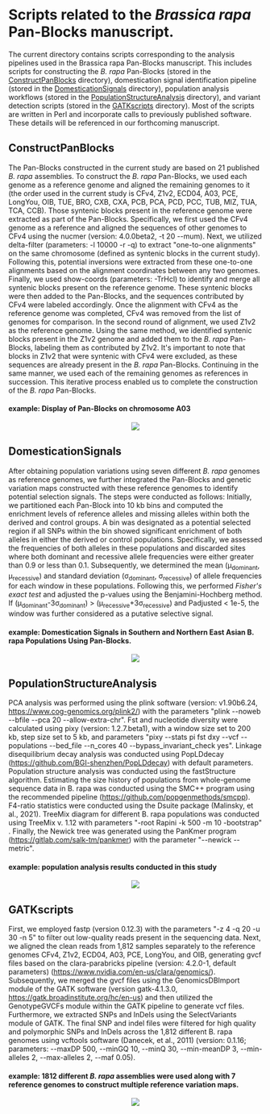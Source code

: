 # Scripts related to the _Brassica rapa_ Pan-Blocks manuscript.

The current directory contains scripts corresponding to the analysis pipelines used in the Brassica rapa Pan-Blocks manuscript. This includes scripts for constructing the _B. rapa_ Pan-Blocks (stored in the [ConstructPanBlocks](https://github.com/caixu0518/BraPanBlocks/tree/main/ConstructPanBlocks) directory), domestication signal identification pipeline (stored in the [DomesticationSignals](https://github.com/caixu0518/BraPanBlocks/tree/main/DomesticationSignals) directory), population analysis workflows (stored in the [PopulationStructureAnalysis](https://github.com/caixu0518/BraPanBlocks/tree/main/PopulationStructureAnalysis) directory), and variant detection scripts (stored in the [GATKscripts](https://github.com/caixu0518/BraPanBlocks/tree/main/GATKscripts) directory). Most of the scripts are written in Perl and incorporate calls to previously published software. These details will be referenced in our forthcoming manuscript.


## ConstructPanBlocks
The Pan-Blocks constructed in the current study are based on 21 published _B. rapa_ assemblies. To construct the _B. rapa_ Pan-Blocks, we used each genome as a reference genome and aligned the remaining genomes to it (the order used in the current study is CFv4, Z1v2, ECD04, A03, PCE, LongYou, OIB, TUE, BRO, CXB, CXA, PCB, PCA, PCD, PCC, TUB, MIZ, TUA, TCA, CCB). Those syntenic blocks present in the reference genome were extracted as part of the Pan-Blocks. Specifically, we first used the CFv4 genome as a reference and aligned the sequences of other genomes to CFv4 using the nucmer (version: 4.0.0beta2, -t 20 --mum). Next, we utilized delta-filter (parameters: -l 10000 -r -q) to extract "one-to-one alignments" on the same chromosome (defined as syntenic blocks in the current study). Following this, potential inversions were extracted from these one-to-one alignments based on the alignment coordinates between any two genomes. Finally, we used show-coords (parameters: -TrHcl) to identify and merge all syntenic blocks present on the reference genome. These syntenic blocks were then added to the Pan-Blocks, and the sequences contributed by CFv4 were labeled accordingly. Once the alignment with CFv4 as the reference genome was completed, CFv4 was removed from the list of genomes for comparison. In the second round of alignment, we used Z1v2 as the reference genome. Using the same method, we identified syntenic blocks present in the Z1v2 genome and added them to the _B. rapa_ Pan-Blocks, labeling them as contributed by Z1v2. It's important to note that blocks in Z1v2 that were syntenic with CFv4 were excluded, as these sequences are already present in the _B. rapa_ Pan-Blocks. Continuing in the same manner, we used each of the remaining genomes as references in succession. This iterative process enabled us to complete the construction of the _B. rapa_ Pan-Blocks.

#### example: Display of Pan-Blocks on chromosome A03
<div align=center>
<img src="https://github.com/caixu0518/BraPanBlocks/blob/main/pngs/A03_Pan-Blocks.gif">
</div>

## DomesticationSignals
After obtaining population variations using seven different _B. rapa_ genomes as reference genomes, we further integrated the Pan-Blocks and genetic variation maps constructed with these reference genomes to identify potential selection signals. The steps were conducted as follows: Initially, we partitioned each Pan-Block into 10 kb bins and computed the enrichment levels of reference alleles and missing alleles within both the derived and control groups. A bin was designated as a potential selected region if all SNPs within the bin showed significant enrichment of both alleles in either the derived or control populations. Specifically, we assessed the frequencies of both alleles in these populations and discarded sites where both dominant and recessive allele frequencies were either greater than 0.9 or less than 0.1. Subsequently, we determined the mean (μ<sub>dominant</sub>, μ<sub>recessive</sub>) and standard deviation (σ<sub>dominant</sub>, σ<sub>recessive</sub>) of allele frequencies for each window in these populations. Following this, we performed _Fisher's exact test_ and adjusted the p-values using the Benjamini-Hochberg method. If (μ<sub>dominant</sub>-3σ<sub>dominant</sub>) > (μ<sub>recessive</sub>+3σ<sub>recessive</sub>) and Padjusted < 1e-5, the window was further considered as a putative selective signal.


#### example: Domestication Signals in Southern and Northern East Asian B. rapa Populations Using Pan-Blocks.
<div align=center>
<img src="https://github.com/caixu0518/BraPanBlocks/blob/main/pngs/signal_example.gif">
</div>

## PopulationStructureAnalysis
PCA analysis was performed using the plink software (version: v1.90b6.24, https://www.cog-genomics.org/plink2/) with the parameters "plink --noweb --bfile --pca 20 --allow-extra-chr". Fst and nucleotide diversity were calculated using pixy (version: 1.2.7.beta1), with a window size set to 200 kb, step size set to 5 kb, and parameters "pixy --stats pi fst dxy --vcf --populations --bed_file --n_cores 40 --bypass_invariant_check yes". Linkage disequilibrium decay analysis was conducted using PopLDdecay (https://github.com/BGI-shenzhen/PopLDdecay) with default parameters. Population structure analysis was conducted using the fastStructure algorithm. Estimating the size history of populations from whole-genome sequence data in B. rapa was conducted using the SMC++ program using the recommended pipeline (https://github.com/popgenmethods/smcpp). F4-ratio statistics were conducted using the Dsuite package (Malinsky, et al., 2021). TreeMix diagram for different B. rapa populations was conducted using TreeMix v. 1.12 with parameters "-root Rapini -k 500 -m 10 -bootstrap" . Finally, the Newick tree was generated using the PanKmer program (https://gitlab.com/salk-tm/pankmer) with the parameter "--newick --metric".

#### example: population analysis results conducted in this study
<div align=center>
<img src="https://github.com/caixu0518/BraPanBlocks/blob/main/pngs/population_analysis.png">
</div>

## GATKscripts
First, we employed fastp (version 0.12.3) with the parameters "-z 4 -q 20 -u 30 -n 5" to filter out low-quality reads present in the sequencing data. Next, we aligned the clean reads from 1,812 samples separately to the reference genomes CFv4, Z1v2, ECD04, A03, PCE, LongYou, and OIB, generating gvcf files based on the clara-parabricks pipeline (version: 4.2.0-1, default parameters) (https://www.nvidia.com/en-us/clara/genomics/). Subsequently, we merged the gvcf files using the GenomicsDBImport module of the GATK software (version gatk-4.1.3.0, https://gatk.broadinstitute.org/hc/en-us) and then utilized the GenotypeGVCFs module within the GATK pipeline to generate vcf files. Furthermore, we extracted SNPs and InDels using the SelectVariants module of GATK. The final SNP and indel files were filtered for high quality and polymorphic SNPs and InDels across the 1,812 different B. rapa genomes using vcftools software (Danecek, et al., 2011) (version: 0.1.16; parameters: --maxDP 500, --minGQ 10, --minQ 30, --min-meanDP 3, --min-alleles 2, --max-alleles 2, --maf 0.05). 

#### example: 1812 different _B. rapa_ assemblies were used along with 7 reference genomes to construct multiple reference variation maps.
<div align=center>
<img src="https://github.com/caixu0518/BraPanBlocks/blob/main/pngs/Figure-1.gif">
</div>
